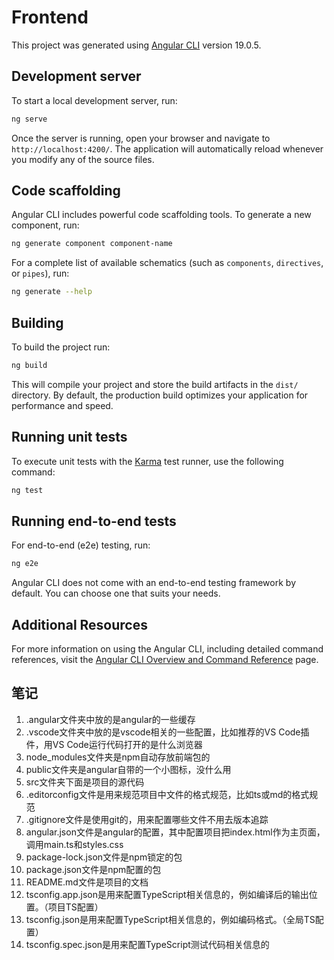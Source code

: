 # Frontend

This project was generated using [Angular CLI](https://github.com/angular/angular-cli) version 19.0.5.

## Development server

To start a local development server, run:

```bash
ng serve
```

Once the server is running, open your browser and navigate to `http://localhost:4200/`. The application will automatically reload whenever you modify any of the source files.

## Code scaffolding

Angular CLI includes powerful code scaffolding tools. To generate a new component, run:

```bash
ng generate component component-name
```

For a complete list of available schematics (such as `components`, `directives`, or `pipes`), run:

```bash
ng generate --help
```

## Building

To build the project run:

```bash
ng build
```

This will compile your project and store the build artifacts in the `dist/` directory. By default, the production build optimizes your application for performance and speed.

## Running unit tests

To execute unit tests with the [Karma](https://karma-runner.github.io) test runner, use the following command:

```bash
ng test
```

## Running end-to-end tests

For end-to-end (e2e) testing, run:

```bash
ng e2e
```

Angular CLI does not come with an end-to-end testing framework by default. You can choose one that suits your needs.

## Additional Resources

For more information on using the Angular CLI, including detailed command references, visit the [Angular CLI Overview and Command Reference](https://angular.dev/tools/cli) page.

## 笔记

1. .angular文件夹中放的是angular的一些缓存
2. .vscode文件夹中放的是vscode相关的一些配置，比如推荐的VS Code插件，用VS Code运行代码打开的是什么浏览器
3. node_modules文件夹是npm自动存放前端包的
4. public文件夹是angular自带的一个小图标，没什么用
5. src文件夹下面是项目的源代码
6. .editorconfig文件是用来规范项目中文件的格式规范，比如ts或md的格式规范
7. .gitignore文件是使用git的，用来配置哪些文件不用去版本追踪
8. angular.json文件是angular的配置，其中配置项目把index.html作为主页面，调用main.ts和styles.css
9. package-lock.json文件是npm锁定的包
10. package.json文件是npm配置的包
11. README.md文件是项目的文档
12. tsconfig.app.json是用来配置TypeScript相关信息的，例如编译后的输出位置。（项目TS配置）
13. tsconfig.json是用来配置TypeScript相关信息的，例如编码格式。（全局TS配置）
14. tsconfig.spec.json是用来配置TypeScript测试代码相关信息的
